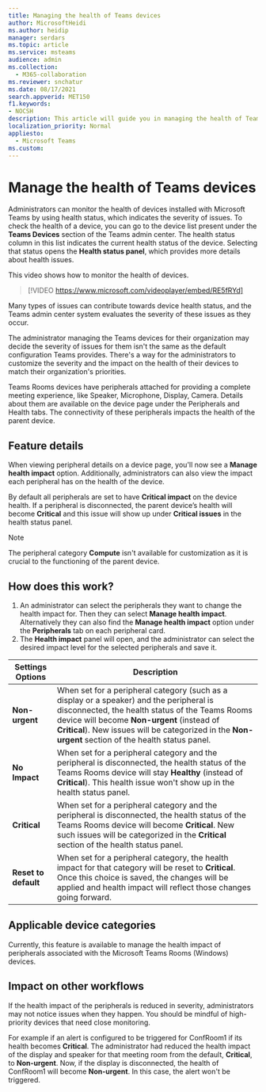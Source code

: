 ```yaml
---
title: Managing the health of Teams devices
author: MicrosoftHeidi
ms.author: heidip
manager: serdars
ms.topic: article
ms.service: msteams
audience: admin
ms.collection: 
  - M365-collaboration
ms.reviewer: snchatur
ms.date: 08/17/2021
search.appverid: MET150
f1.keywords:
- NOCSH
description: This article will guide you in managing the health of Teams devices, devices that have Microsoft Teams installed on them.
localization_priority: Normal
appliesto: 
  - Microsoft Teams
ms.custom:
---
```


# Manage the health of Teams devices

Administrators can monitor the health of devices installed with Microsoft Teams by using health status, which indicates the severity of issues. To check the health of a device, you can go to the device list present under the **Teams Devices** section of the Teams admin center. The health status column in this list indicates the current health status of the device. Selecting that status opens the **Health status panel**, which provides more details about health issues.

This video shows how to monitor the health of devices.

> [!VIDEO https://www.microsoft.com/videoplayer/embed/RE5fRYd]

Many types of issues can contribute towards device health status, and the Teams admin center system evaluates the severity of these issues as they occur.

The administrator managing the Teams devices for their organization may decide the severity of issues for them isn't the same as the default configuration Teams provides. There's a way for the administrators to customize the severity and the impact on the health of their devices to match their organization's priorities.

Teams Rooms devices have peripherals attached for providing a complete meeting experience, like Speaker, Microphone, Display, Camera. Details about them are available on the device page under the Peripherals and Health tabs. The connectivity of these peripherals impacts the health of the parent device.

## Feature details

When viewing peripheral details on a device page, you'll now see a  **Manage health impact** option. Additionally, administrators can also view the impact each peripheral has on the health of the device.

By default all peripherals are set to have **Critical impact** on the device health. If a peripheral is disconnected, the parent device’s health will become **Critical** and this issue will show up under **Critical issues** in the health status panel.

> [!NOTE]
> The peripheral category **Compute** isn't available for customization as it is crucial to the functioning of the parent device.

## How does this work?

1. An administrator can select the peripherals they want to change the health impact for. Then they can select **Manage health impact**. Alternatively they can also find the **Manage health impact** option under the **Peripherals** tab on each peripheral card.
1. The **Health impact** panel will open, and the administrator can select the desired impact level for the selected peripherals and save it.

| Settings Options | Description |
|------------------|-------------|
| **Non-urgent** | When set for a peripheral category (such as a display or a speaker) and the peripheral is disconnected, the health status of the Teams Rooms device will become **Non-urgent** (instead of **Critical**). New issues will be categorized in the **Non-urgent** section of the health status panel.|
| **No Impact** | When set for a peripheral category and the peripheral is disconnected, the health status of the Teams Rooms device will stay **Healthy** (instead of **Critical**). This health issue won't show up in the health status panel.|
| **Critical** | When set for a peripheral category and the peripheral is disconnected, the health status of the Teams Rooms device will become **Critical**. New such issues will be categorized in the **Critical** section of the health status panel.|
| **Reset to default** | When set for a peripheral category, the health impact for that category will be reset to **Critical**. Once this choice is saved, the changes will be applied and health impact will reflect those changes going forward.|

## Applicable device categories

Currently, this feature is available to manage the health impact of peripherals associated with the Microsoft Teams Rooms (Windows) devices.

## Impact on other workflows

If the health impact of the peripherals is reduced in severity, administrators may not notice issues when they happen. You should be mindful of high-priority devices that need close monitoring.

For example if an alert is configured to be triggered for ConfRoom1 if its health becomes **Critical**. The administrator had reduced the health impact of the display and speaker for that meeting room from the default, **Critical**, to **Non-urgent**. Now, if the display is disconnected, the health of ConfRoom1 will become **Non-urgent**. In this case, the alert won't be triggered.
